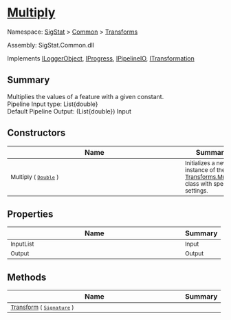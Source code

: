 # [Multiply](./Multiply.md)

Namespace: [SigStat]() > [Common](./../README.md) > [Transforms](./README.md)

Assembly: SigStat.Common.dll

Implements [ILoggerObject](./../ILoggerObject.md), [IProgress](./../Helpers/IProgress.md), [IPipelineIO](./../Pipeline/IPipelineIO.md), [ITransformation](./../ITransformation.md)

## Summary
Multiplies the values of a feature with a given constant.  <br>Pipeline Input type: List{double}<br>Default Pipeline Output: (List{double}) Input

## Constructors

| Name | Summary | 
| --- | --- | 
| <div style ="width:390px"><sub>Multiply ( [`Double`](https://docs.microsoft.com/en-us/dotnet/api/System.Double) )</sub></div>| <sub>Initializes a new instance of the [Transforms.Multiply](https://github.com/hargitomi97/sigstat/blob/master/docs/md/SigStat/Common/Transforms/Multiply.md) class with specified settings.</sub></div>| <br>


## Properties

| Name | Summary | 
| --- | --- | 
| <div style ="width:390px"><sub>InputList</sub></div>| <sub>Input</sub></div>| <br>
| <div style ="width:390px"><sub>Output</sub></div>| <sub>Output</sub></div>| <br>


## Methods

| Name | Summary | 
| --- | --- | 
| <div style ="width:390px"><sub>[Transform](./Methods/Multiply-100663629.md) ( [`Signature`](./../Signature.md) )</sub></div>| <sub></sub></div>| <br>


